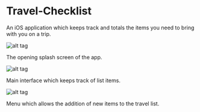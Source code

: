 # Travel-Checklist
An iOS application which keeps track and totals the items you need to bring with you on a trip.

![alt tag](http://i67.tinypic.com/2ppf1nq.png)

The opening splash screen of the app.

![alt tag](http://i64.tinypic.com/idx76d.png)

Main interface which keeps track of list items.

![alt tag](http://i68.tinypic.com/290pw90.png)

Menu which allows the addition of new items to the travel list.
